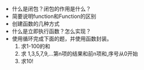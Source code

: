 + 什么是闭包？闭包的作用是什么？
+ 简要说明function和Function的区别
+ 创建函数的几种方式
+ 什么是立即执行函数？怎么实现？
+ 使用循环完成下面的题，并使用函数封装。
    1. 求1-100的和
    2. 求 1,3,5,7,9,...第n项的结果和前n项和,序号从0开始
    3. 求10!